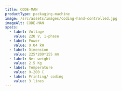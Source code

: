 ```yaml
---
title: CODE-MAN
productType: packaging-machine
image: /src/assets/images/coding-hand-controlled.jpg
imageAlt: CODE-MAN
specs:
  - label: Voltage
    value: 220 V, 1-phase
  - label: Power
    value: 0.04 kW
  - label: Dimension
    value: 225*200*155 mm
  - label: Net weight
    value: 2.5 Kg
  - label: Temperature
    value: 0-200 C
  - label: Printing/ coding
    value: 3 lines
---
```

